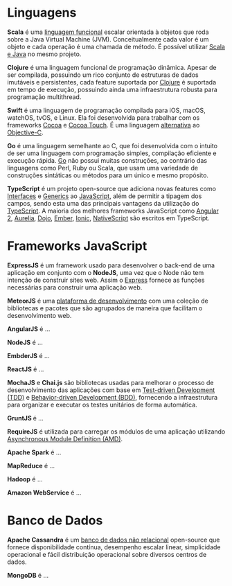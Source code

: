 # Linguagens
<p><b>Scala</b> é uma <a href="http://blog.jenkster.com/2015/12/what-is-functional-programming.html">linguagem funcional</a> escalar orientada à objetos que roda sobre a Java Virtual Machine (JVM). Conceitualmente cada valor é um objeto e cada operação é uma chamada de método. É possível utilizar <a href="https://www.toptal.com/scala/why-should-i-learn-scala">Scala e Java</a> no mesmo projeto.</p>

<p><b>Clojure</b> é uma linguagem funcional de programação dinâmica. Apesar de ser compilada, possuindo um rico conjunto de estruturas de dados imutáveis e persistentes, cada feature suportada por <a href="http://clojure.org/">Clojure</a> é suportada em tempo de execução, possuindo ainda uma infraestrutura robusta para programação multithread.</p>

<p><b>Swift</b> é uma linguagem de programação compilada para iOS, macOS, watchOS, tvOS, e Linux. Ela foi desenvolvida para trabalhar com os frameworks <a href="https://en.wikipedia.org/wiki/Cocoa_(API)">Cocoa</a> e <a href="https://en.wikipedia.org/wiki/Cocoa_Touch">Cocoa Touch</a>. É uma linguagem <a href="http://www.infoworld.com/article/2920333/mobile-development/swift-vs-objective-c-10-reasons-the-future-favors-swift.html">alternativa</a> ao <a href="http://blog.teamtreehouse.com/the-beginners-guide-to-objective-c-language-and-variables">Objective-C</a>.</p>

<p><b>Go</b> é uma linguagem semelhante ao C, que foi desenvolvida com o intuito de ser uma linguagem com programação simples,  compilação eficiente e execução rápida. <a href="http://imasters.com.br/linguagens/programacao-com-linguagem-google-go/?trace=1519021197">Go</a> não possui muitas construções, ao contrário das linguagens como Perl, Ruby ou Scala, que usam uma variedade de construções sintáticas ou métodos para um único e mesmo propósito.</p>

<p><b>TypeScript</b> é um projeto open-source que adiciona novas features como <a href="https://www.typescriptlang.org/docs/handbook/interfaces.html">Interfaces</a> e <a href="https://www.typescriptlang.org/docs/handbook/generics.html">Generics</a> ao <a href="https://www.typescriptlang.org/">JavaScript</a>, além de permitir a tipagem dos campos, sendo esta uma das principais vantagens da utilização do <a href="http://stackoverflow.com/questions/12694530/what-is-typescript-and-why-would-i-use-it-in-place-of-javascript">TypeScript<a/>. A maioria dos melhores frameworks JavaScript como <a href="https://angular.io/">Angular 2</a>, <a href="http://aurelia.io/">Aurelia</a>, <a href="http://dojotoolkit.org/">Dojo</a>, <a href="http://emberjs.com/">Ember</a>, <a href="http://ionicframework.com/">Ionic</a>, <a href="https://www.nativescript.org/">NativeScript</a> são escritos em TypeScript.</p>

# Frameworks JavaScript
<p><b>ExpressJS</b> é um framework usado para desenvolver o back-end de uma aplicação em conjunto com o <b>NodeJS</b>, uma vez que o Node não tem intenção de construir sites web. Assim o <a href="https://www.upwork.com/hiring/development/express-js-a-server-side-javascript-framework/">Express</a> fornece as funções necessárias para construir uma aplicação web.<p>

<p><b>MeteorJS</b> é uma <a href="http://joshowens.me/what-is-meteor-js/">plataforma de desenvolvimento</a> com uma coleção de bibliotecas e pacotes que são agrupados de maneira que facilitam o desenvolvimento web.</p>

<p><b>AngularJS</b> é ...</p>

<p><b>NodeJS</b> é ...</p>

<p><b>EmbderJS</b> é ...</p>

<p><b>ReactJS</b> é ...</p>

<p><b>MochaJS</b> e <b>Chai.js</b> são bibliotecas usadas para melhorar o processo de desenvolvimento das aplicações com base em <a href="http://www.agiledata.org/essays/tdd.html">Test-driven Development (TDD)</a> e <a href="https://dannorth.net/introducing-bdd/">Behavior-driven Development (BDD)</a>, fornecendo a infraestrutura para organizar e executar os testes unitários de forma automática.</p>

<p><b>GruntJS </b> é ...</p>

<p><b>RequireJS</b> é utilizada para carregar os módulos de uma aplicação utilizando <a href="https://github.com/amdjs/amdjs-api/wiki/AMD">Asynchronous Module Definition (AMD)</a>. </p>

<p><b>Apache Spark</b> é ...</p>

<p><b>MapReduce</b> é ...</p>

<p><b>Hadoop</b> é ...</p>

<p><b>Amazon WebService</b> é ...</p>

# Banco de Dados
<p><b>Apache Cassandra</b> é um <a href="https://academy.datastax.com/resources/brief-introduction-apache-cassandra">banco de dados não relacional</a> open-source que fornece disponibilidade contínua, desempenho escalar linear, simplicidade operacional e fácil distribuição operacional sobre diversos centros de dados.</p>

<p><b>MongoDB</b> é ...</p>
